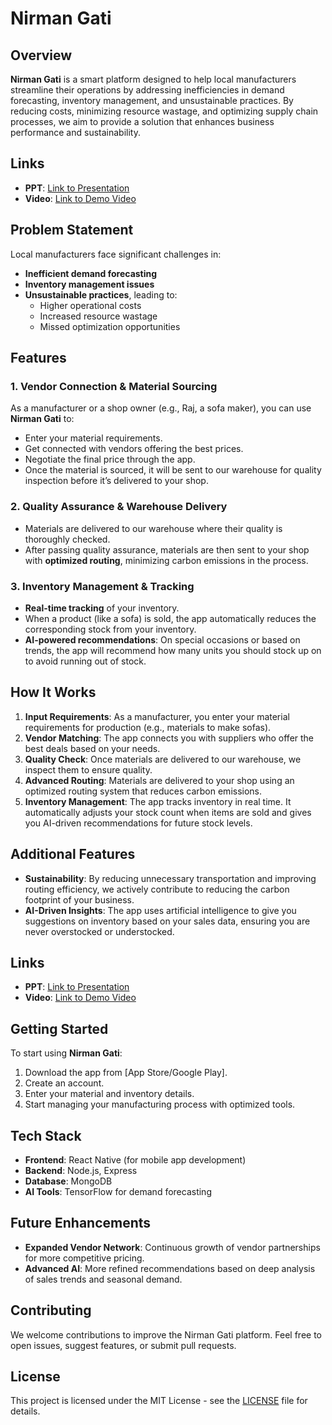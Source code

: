 # Nirman Gati

## Overview
**Nirman Gati** is a smart platform designed to help local manufacturers streamline their operations by addressing inefficiencies in demand forecasting, inventory management, and unsustainable practices. By reducing costs, minimizing resource wastage, and optimizing supply chain processes, we aim to provide a solution that enhances business performance and sustainability.

## Links
- **PPT**: [Link to Presentation](#)
- **Video**: [Link to Demo Video](#)


## Problem Statement
Local manufacturers face significant challenges in:
- **Inefficient demand forecasting**
- **Inventory management issues**
- **Unsustainable practices**, leading to:
  - Higher operational costs
  - Increased resource wastage
  - Missed optimization opportunities

## Features

### 1. Vendor Connection & Material Sourcing
As a manufacturer or a shop owner (e.g., Raj, a sofa maker), you can use **Nirman Gati** to:
- Enter your material requirements.
- Get connected with vendors offering the best prices.
- Negotiate the final price through the app.
- Once the material is sourced, it will be sent to our warehouse for quality inspection before it’s delivered to your shop.

### 2. Quality Assurance & Warehouse Delivery
- Materials are delivered to our warehouse where their quality is thoroughly checked.
- After passing quality assurance, materials are then sent to your shop with **optimized routing**, minimizing carbon emissions in the process.

### 3. Inventory Management & Tracking
- **Real-time tracking** of your inventory. 
- When a product (like a sofa) is sold, the app automatically reduces the corresponding stock from your inventory.
- **AI-powered recommendations**: On special occasions or based on trends, the app will recommend how many units you should stock up on to avoid running out of stock.

## How It Works

1. **Input Requirements**: As a manufacturer, you enter your material requirements for production (e.g., materials to make sofas).
2. **Vendor Matching**: The app connects you with suppliers who offer the best deals based on your needs.
3. **Quality Check**: Once materials are delivered to our warehouse, we inspect them to ensure quality.
4. **Advanced Routing**: Materials are delivered to your shop using an optimized routing system that reduces carbon emissions.
5. **Inventory Management**: The app tracks inventory in real time. It automatically adjusts your stock count when items are sold and gives you AI-driven recommendations for future stock levels.

## Additional Features
- **Sustainability**: By reducing unnecessary transportation and improving routing efficiency, we actively contribute to reducing the carbon footprint of your business.
- **AI-Driven Insights**: The app uses artificial intelligence to give you suggestions on inventory based on your sales data, ensuring you are never overstocked or understocked.

## Links
- **PPT**: [Link to Presentation](#)
- **Video**: [Link to Demo Video](#)

## Getting Started
To start using **Nirman Gati**:
1. Download the app from [App Store/Google Play].
2. Create an account.
3. Enter your material and inventory details.
4. Start managing your manufacturing process with optimized tools.

## Tech Stack
- **Frontend**: React Native (for mobile app development)
- **Backend**: Node.js, Express
- **Database**: MongoDB
- **AI Tools**: TensorFlow for demand forecasting

## Future Enhancements
- **Expanded Vendor Network**: Continuous growth of vendor partnerships for more competitive pricing.
- **Advanced AI**: More refined recommendations based on deep analysis of sales trends and seasonal demand.

## Contributing
We welcome contributions to improve the Nirman Gati platform. Feel free to open issues, suggest features, or submit pull requests. 

## License
This project is licensed under the MIT License - see the [LICENSE](LICENSE) file for details.
